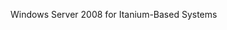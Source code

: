 <Token xmlns:xlink="http://www.w3.org/1999/xlink">Windows Server 2008 for Itanium-Based Systems</Token>